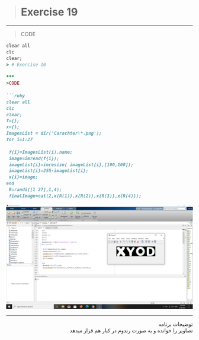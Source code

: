 > # Exercise 19

***
>CODE

```ruby
clear all
clc
clear;
> # Exercise 10

***
>CODE

```ruby
clear all
clc
clear;
f={};
x={};
ImagesList = dir('Carachter\*.png');
for i=1:27
 
 f{i}=ImagesList(i).name;
 image=imread(f{i});
 imageList{i}=imresize( imageList{i},[100,100]);
 imageList{i}=255-imageList{i};  
 x{i}=image;
end
 R=randi([1 27],1,4);
 finalImage=cat(2,x{R(1)},x{R(2)},x{R(3)},x{R(4)});
```
![alt text](https://github.com/semnan-university-ai/image-processing-class/blob/main/excersiecs/faeze75/19/Screenshot%20(18).png)
***
<div dir="rtl">
توضیحات برنامه <br />
تصاویر  را خوانده و به صورت رندوم در کنار هم قرار میدهد
</div>


